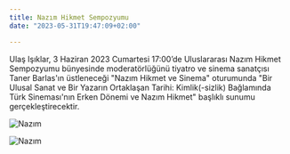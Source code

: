 ```yaml
---
title: Nazım Hikmet Sempozyumu
date: "2023-05-31T19:47:09+02:00"

---
```


Ulaş Işıklar, 3 Haziran 2023 Cumartesi 17:00’de Uluslararası Nazım Hikmet Sempozyumu bünyesinde moderatörlüğünü tiyatro ve sinema sanatçısı Taner Barlas'ın üstleneceği "Nazım Hikmet ve Sinema" oturumunda "Bir Ulusal Sanat ve Bir Yazarın Ortaklaşan Tarihi: Kimlik(-sizlik) Bağlamında Türk Sineması'nın Erken Dönemi ve Nazım Hikmet" başlıklı sunumu gerçekleştirecektir. 


![Nazım](/images/Nazim1.jpg)

![Nazım](/images/Nazim2.jpg)
